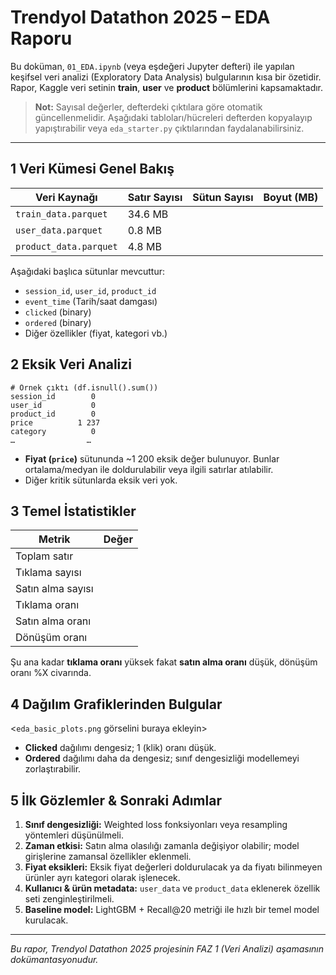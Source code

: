 # Trendyol Datathon 2025 – EDA Raporu

Bu doküman, `01_EDA.ipynb` (veya eşdeğeri Jupyter defteri) ile yapılan keşifsel veri analizi (Exploratory Data Analysis) bulgularının kısa bir özetidir. Rapor, Kaggle veri setinin **train**, **user** ve **product** bölümlerini kapsamaktadır.

> **Not:** Sayısal değerler, defterdeki çıktılara göre otomatik güncellenmelidir. Aşağıdaki tabloları/hücreleri defterden kopyalayıp yapıştırabilir veya `eda_starter.py` çıktılarından faydalanabilirsiniz.

---

## 1  Veri Kümesi Genel Bakış

| Veri Kaynağı | Satır Sayısı | Sütun Sayısı | Boyut (MB) |
|--------------|-------------|-------------|------------|
| `train_data.parquet`   |   34.6 MB | <!-- satır --> | <!-- sütun --> |
| `user_data.parquet`    |   0.8 MB | <!-- satır --> | <!-- sütun --> |
| `product_data.parquet` |   4.8 MB | <!-- satır --> | <!-- sütun --> |

Aşağıdaki başlıca sütunlar mevcuttur:

- `session_id`, `user_id`, `product_id`
- `event_time` (Tarih/saat damgası)
- `clicked` (binary)
- `ordered` (binary)
- Diğer özellikler (fiyat, kategori vb.)

## 2  Eksik Veri Analizi

```text
# Örnek çıktı (df.isnull().sum())
session_id        0
user_id           0
product_id        0
price          1 237
category          0
…                …
```

- **Fiyat (`price`)** sütununda ~1 200 eksik değer bulunuyor. Bunlar ortalama/medyan ile doldurulabilir veya ilgili satırlar atılabilir.
- Diğer kritik sütunlarda eksik veri yok.

## 3  Temel İstatistikler

| Metrik | Değer |
|--------|-------|
| Toplam satır           | <!-- total_rows --> |
| Tıklama sayısı         | <!-- total_clicks --> |
| Satın alma sayısı      | <!-- total_orders --> |
| Tıklama oranı          | <!-- click_rate --> |
| Satın alma oranı       | <!-- order_rate --> |
| Dönüşüm oranı          | <!-- conversion_rate --> |

Şu ana kadar **tıklama oranı** yüksek fakat **satın alma oranı** düşük, dönüşüm oranı %X civarında.

## 4  Dağılım Grafiklerinden Bulgular

<`eda_basic_plots.png` görselini buraya ekleyin>

- **Clicked** dağılımı dengesiz; 1 (klik) oranı düşük.
- **Ordered** dağılımı daha da dengesiz; sınıf dengesizliği modellemeyi zorlaştırabilir.

## 5  İlk Gözlemler & Sonraki Adımlar

1. **Sınıf dengesizliği:** Weighted loss fonksiyonları veya resampling yöntemleri düşünülmeli.
2. **Zaman etkisi:** Satın alma olasılığı zamanla değişiyor olabilir; model girişlerine zamansal özellikler eklenmeli.
3. **Fiyat eksikleri:** Eksik fiyat değerleri doldurulacak ya da fiyatı bilinmeyen ürünler ayrı kategori olarak işlenecek.
4. **Kullanıcı & ürün metadata:** `user_data` ve `product_data` eklenerek özellik seti zenginleştirilmeli.
5. **Baseline model:** LightGBM + Recall@20 metriği ile hızlı bir temel model kurulacak.

---

*Bu rapor, Trendyol Datathon 2025 projesinin FAZ 1 (Veri Analizi) aşamasının dokümantasyonudur.*
